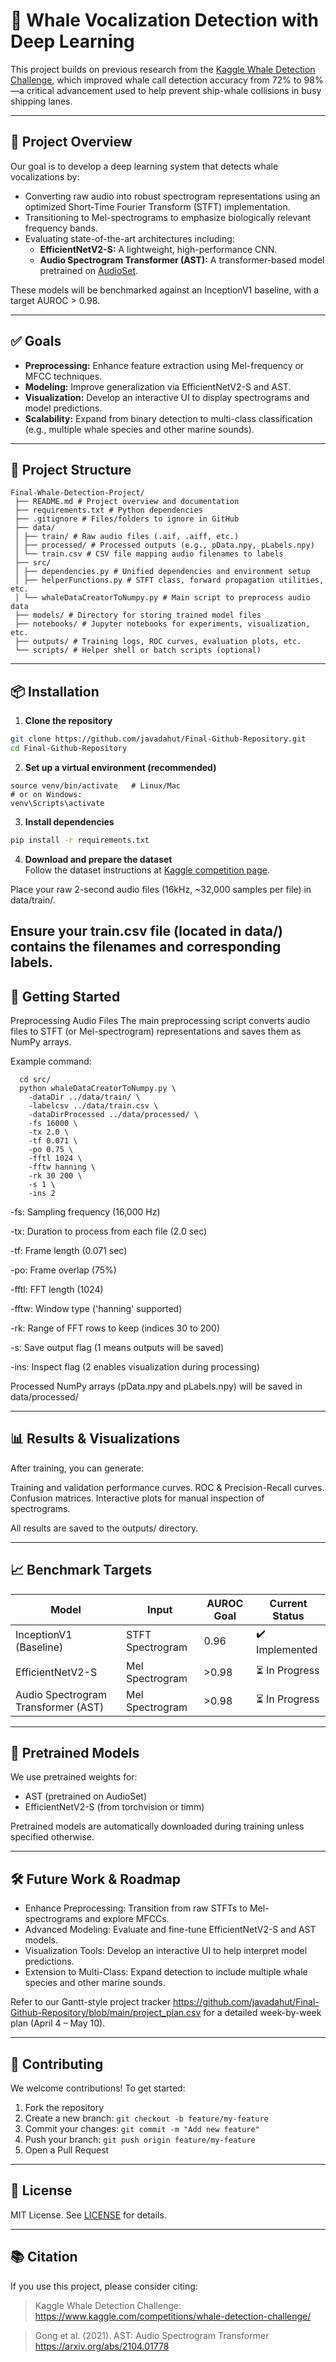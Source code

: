 
# 🐋 Whale Vocalization Detection with Deep Learning

This project builds on previous research from the [Kaggle Whale Detection Challenge](https://www.kaggle.com/competitions/whale-detection-challenge), which improved whale call detection accuracy from 72% to 98%—a critical advancement used to help prevent ship-whale collisions in busy shipping lanes.

---

## 🔬 Project Overview

Our goal is to develop a deep learning system that detects whale vocalizations by:
- Converting raw audio into robust spectrogram representations using an optimized Short-Time Fourier Transform (STFT) implementation.
- Transitioning to Mel-spectrograms to emphasize biologically relevant frequency bands.
- Evaluating state-of-the-art architectures including:
  - **EfficientNetV2-S:** A lightweight, high-performance CNN.
  - **Audio Spectrogram Transformer (AST):** A transformer-based model pretrained on [AudioSet](https://research.google.com/audioset/).

These models will be benchmarked against an InceptionV1 baseline, with a target AUROC > 0.98.

---

## ✅ Goals

- **Preprocessing:** Enhance feature extraction using Mel-frequency or MFCC techniques.
- **Modeling:** Improve generalization via EfficientNetV2-S and AST.
- **Visualization:** Develop an interactive UI to display spectrograms and model predictions.
- **Scalability:** Expand from binary detection to multi-class classification (e.g., multiple whale species and other marine sounds).

---

## 📁 Project Structure

```
Final-Whale-Detection-Project/
 ├── README.md # Project overview and documentation
 ├── requirements.txt # Python dependencies
 ├── .gitignore # Files/folders to ignore in GitHub
 ├── data/
 │ ├── train/ # Raw audio files (.aif, .aiff, etc.)
 │ ├── processed/ # Processed outputs (e.g., pData.npy, pLabels.npy)
 │ └── train.csv # CSV file mapping audio filenames to labels
 ├── src/
 │ ├── dependencies.py # Unified dependencies and environment setup
 │ ├── helperFunctions.py # STFT class, forward propagation utilities, etc.
 │ └── whaleDataCreatorToNumpy.py # Main script to preprocess audio data
 ├── models/ # Directory for storing trained model files
 ├── notebooks/ # Jupyter notebooks for experiments, visualization, etc.
 ├── outputs/ # Training logs, ROC curves, evaluation plots, etc.
 └── scripts/ # Helper shell or batch scripts (optional)
```

---

## 📦 Installation

1. **Clone the repository**

```bash
git clone https://github.com/javadahut/Final-Github-Repository.git
cd Final-Github-Repository
```

2. **Set up a virtual environment (recommended)**

```python3 -m venv venv
source venv/bin/activate   # Linux/Mac
# or on Windows:
venv\Scripts\activate

```

3. **Install dependencies**

```bash
pip install -r requirements.txt
```

4. **Download and prepare the dataset**  
Follow the dataset instructions at [Kaggle competition page](https://www.kaggle.com/competitions/whale-detection-challenge).

Place your raw 2-second audio files (16kHz, ~32,000 samples per file) in data/train/.

Ensure your train.csv file (located in data/) contains the filenames and corresponding labels.
---

## 🚀 Getting Started

Preprocessing Audio Files
The main preprocessing script converts audio files to STFT (or Mel-spectrogram) representations and saves them as NumPy arrays.

Example command:
```
  cd src/
  python whaleDataCreatorToNumpy.py \
    -dataDir ../data/train/ \
    -labelcsv ../data/train.csv \
    -dataDirProcessed ../data/processed/ \
    -fs 16000 \
    -tx 2.0 \
    -tf 0.071 \
    -po 0.75 \
    -fftl 1024 \
    -fftw hanning \
    -rk 30 200 \
    -s 1 \
    -ins 2
```

  -fs: Sampling frequency (16,000 Hz)
  
  -tx: Duration to process from each file (2.0 sec)
  
  -tf: Frame length (0.071 sec)
  
  -po: Frame overlap (75%)
  
  -fftl: FFT length (1024)
  
  -fftw: Window type ('hanning' supported)
  
  -rk: Range of FFT rows to keep (indices 30 to 200)
  
  -s: Save output flag (1 means outputs will be saved)
  
  -ins: Inspect flag (2 enables visualization during processing)

Processed NumPy arrays (pData.npy and pLabels.npy) will be saved in data/processed/

---

## 📊 Results & Visualizations

After training, you can generate:

  Training and validation performance curves.
  ROC & Precision-Recall curves.
  Confusion matrices.
  Interactive plots for manual inspection of spectrograms.

All results are saved to the outputs/ directory.

---

## 📈 Benchmark Targets

| Model                               | Input              | AUROC Goal | Current Status |
|-------------------------------------|--------------------|------------|----------------|
| InceptionV1 (Baseline)              | STFT Spectrogram   | 0.96       | ✔️ Implemented |
| EfficientNetV2-S                    | Mel Spectrogram    | >0.98      | ⏳ In Progress |
| Audio Spectrogram Transformer (AST) | Mel Spectrogram    | >0.98      | ⏳ In Progress |

---

## 🧠 Pretrained Models

We use pretrained weights for:
- AST (pretrained on AudioSet)
- EfficientNetV2-S (from torchvision or timm)

Pretrained models are automatically downloaded during training unless specified otherwise.

---

## 🛠 Future Work & Roadmap
- Enhance Preprocessing: Transition from raw STFTs to Mel-spectrograms and explore MFCCs.
- Advanced Modeling: Evaluate and fine-tune EfficientNetV2-S and AST models.
- Visualization Tools: Develop an interactive UI to help interpret model predictions.
- Extension to Multi-Class: Expand detection to include multiple whale species and other marine sounds.

Refer to our Gantt-style project tracker https://github.com/javadahut/Final-Github-Repository/blob/main/project_plan.csv for a detailed week-by-week plan (April 4 – May 10).

---

## 🙌 Contributing

We welcome contributions! To get started:

1. Fork the repository
2. Create a new branch: `git checkout -b feature/my-feature`
3. Commit your changes: `git commit -m "Add new feature"`
4. Push your branch: `git push origin feature/my-feature`
5. Open a Pull Request

---

## 📄 License

MIT License. See [LICENSE](LICENSE) for details.

---

## 📚 Citation

If you use this project, please consider citing:

> Kaggle Whale Detection Challenge:  
> https://www.kaggle.com/competitions/whale-detection-challenge/

> Gong et al. (2021). AST: Audio Spectrogram Transformer  
> https://arxiv.org/abs/2104.01778

